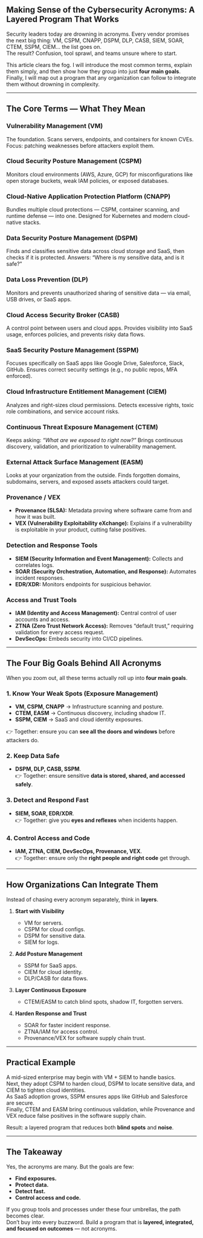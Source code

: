 
Making Sense of the Cybersecurity Acronyms: A Layered Program That Works
---

Security leaders today are drowning in acronyms. Every vendor promises the next big thing: VM, CSPM, CNAPP, DSPM, DLP, CASB, SIEM, SOAR, CTEM, SSPM, CIEM… the list goes on.  
The result? Confusion, tool sprawl, and teams unsure where to start.  

This article clears the fog. I will introduce the most common terms, explain them simply, and then show how they group into just **four main goals**. Finally, I will map out a program that any organization can follow to integrate them without drowning in complexity.

---

## The Core Terms — What They Mean

### Vulnerability Management (VM)
The foundation. Scans servers, endpoints, and containers for known CVEs. Focus: patching weaknesses before attackers exploit them.

### Cloud Security Posture Management (CSPM)
Monitors cloud environments (AWS, Azure, GCP) for misconfigurations like open storage buckets, weak IAM policies, or exposed databases.

### Cloud-Native Application Protection Platform (CNAPP)
Bundles multiple cloud protections — CSPM, container scanning, and runtime defense — into one. Designed for Kubernetes and modern cloud-native stacks.

### Data Security Posture Management (DSPM)
Finds and classifies sensitive data across cloud storage and SaaS, then checks if it is protected. Answers: “Where is my sensitive data, and is it safe?”

### Data Loss Prevention (DLP)
Monitors and prevents unauthorized sharing of sensitive data — via email, USB drives, or SaaS apps.

### Cloud Access Security Broker (CASB)
A control point between users and cloud apps. Provides visibility into SaaS usage, enforces policies, and prevents risky data flows.

### SaaS Security Posture Management (SSPM)
Focuses specifically on SaaS apps like Google Drive, Salesforce, Slack, GitHub. Ensures correct security settings (e.g., no public repos, MFA enforced).

### Cloud Infrastructure Entitlement Management (CIEM)
Analyzes and right-sizes cloud permissions. Detects excessive rights, toxic role combinations, and service account risks.

### Continuous Threat Exposure Management (CTEM)
Keeps asking: *“What are we exposed to right now?”* Brings continuous discovery, validation, and prioritization to vulnerability management.

### External Attack Surface Management (EASM)
Looks at your organization from the outside. Finds forgotten domains, subdomains, servers, and exposed assets attackers could target.

### Provenance / VEX
- **Provenance (SLSA):** Metadata proving where software came from and how it was built.  
- **VEX (Vulnerability Exploitability eXchange):** Explains if a vulnerability is exploitable in your product, cutting false positives.

### Detection and Response Tools  
- **SIEM (Security Information and Event Management):** Collects and correlates logs.  
- **SOAR (Security Orchestration, Automation, and Response):** Automates incident responses.  
- **EDR/XDR:** Monitors endpoints for suspicious behavior.  

### Access and Trust Tools  
- **IAM (Identity and Access Management):** Central control of user accounts and access.  
- **ZTNA (Zero Trust Network Access):** Removes “default trust,” requiring validation for every access request.  
- **DevSecOps:** Embeds security into CI/CD pipelines.  

---

## The Four Big Goals Behind All Acronyms

When you zoom out, all these terms actually roll up into **four main goals**.

### 1. Know Your Weak Spots (Exposure Management)
- **VM, CSPM, CNAPP** → Infrastructure scanning and posture.  
- **CTEM, EASM** → Continuous discovery, including shadow IT.  
- **SSPM, CIEM** → SaaS and cloud identity exposures.  

👉 Together: ensure you can **see all the doors and windows** before attackers do.

### 2. Keep Data Safe
- **DSPM, DLP, CASB, SSPM**.  
👉 Together: ensure sensitive **data is stored, shared, and accessed safely**.

### 3. Detect and Respond Fast
- **SIEM, SOAR, EDR/XDR**.  
👉 Together: give you **eyes and reflexes** when incidents happen.

### 4. Control Access and Code
- **IAM, ZTNA, CIEM, DevSecOps, Provenance, VEX**.  
👉 Together: ensure only the **right people and right code** get through.

---

## How Organizations Can Integrate Them

Instead of chasing every acronym separately, think in **layers**.

1. **Start with Visibility**  
   - VM for servers.  
   - CSPM for cloud configs.  
   - DSPM for sensitive data.  
   - SIEM for logs.  

2. **Add Posture Management**  
   - SSPM for SaaS apps.  
   - CIEM for cloud identity.  
   - DLP/CASB for data flows.  

3. **Layer Continuous Exposure**  
   - CTEM/EASM to catch blind spots, shadow IT, forgotten servers.  

4. **Harden Response and Trust**  
   - SOAR for faster incident response.  
   - ZTNA/IAM for access control.  
   - Provenance/VEX for software supply chain trust.  

---

## Practical Example

A mid-sized enterprise may begin with VM + SIEM to handle basics.  
Next, they adopt CSPM to harden cloud, DSPM to locate sensitive data, and CIEM to tighten cloud identities.  
As SaaS adoption grows, SSPM ensures apps like GitHub and Salesforce are secure.  
Finally, CTEM and EASM bring continuous validation, while Provenance and VEX reduce false positives in the software supply chain.  

Result: a layered program that reduces both **blind spots** and **noise**.

---

## The Takeaway

Yes, the acronyms are many. But the goals are few:  
- **Find exposures.**  
- **Protect data.**  
- **Detect fast.**  
- **Control access and code.**  

If you group tools and processes under these four umbrellas, the path becomes clear.  
Don’t buy into every buzzword. Build a program that is **layered, integrated, and focused on outcomes** — not acronyms.
